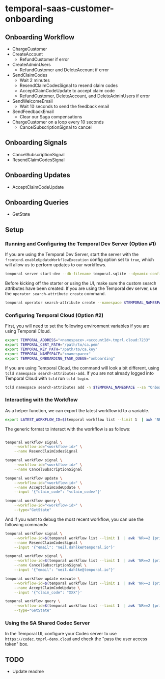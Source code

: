 # temporal-saas-customer-onboarding

## Onboarding Workflow

- ChargeCustomer
- CreateAccount
  - RefundCustomer if error
- CreateAdminUsers
  - RefundCustomer and DeleteAccount if error
- SendClaimCodes
  - Wait 2 minutes
  - ResendClaimCodesSignal to resend claim codes
  - AcceptClaimCodeUpdate to accept claim code
  - RefundCustomer, DeleteAccount, and DeleteAdminUsers if error
- SendWelcomeEmail
  - Wait 10 seconds to send the feedback email
- SendFeedbackEmail
  - Clear our Saga compensations
- ChargeCustomer on a loop every 10 seconds
  - CancelSubscriptionSignal to cancel

## Onboarding Signals

- CancelSubscriptionSignal
- ResendClaimCodesSignal

## Onboarding Updates

- AcceptClaimCodeUpdate

## Onboarding Queries

- GetState

## Setup

### Running and Configuring the Temporal Dev Server (Option #1)

If you are using the Temporal Dev Server, start the server with the `frontend.enableUpdateWorkflowExecution` config
option set to `true`, which will allow us to perform updates to our workflows.

```bash
temporal server start-dev --db-filename temporal.sqlite --dynamic-config-value frontend.enableUpdateWorkflowExecution=true
```

Before kicking off the starter or using the UI, make sure the custom search attributes have been
created. If you are using the Temporal dev server, use the `operator search-attribute create`
command.

```bash
temporal operator search-attribute create --namespace $TEMPORAL_NAMESPACE --name OnboardingStatus --type text
```

### Configuring Temporal Cloud (Option #2)

First, you will need to set the following environment variables if you are using Temporal Cloud.

```bash
export TEMPORAL_ADDRESS="<namespace>.<accountId>.tmprl.cloud:7233"
export TEMPORAL_CERT_PATH="/path/to/ca.pem"
export TEMPORAL_KEY_PATH="/path/to/ca.key"
export TEMPORAL_NAMESPACE="<namespace>"
export TEMPORAL_ONBOARDING_TASK_QUEUE="onboarding"
```

If you are using Temporal Cloud, the command will look a bit different, using `tcld namespace search-attributes-add`.
If you are not already logged into Temporal Cloud with `tcld` run `tcld login`.

```bash
tcld namespace search-attributes add -n $TEMPORAL_NAMESPACE --sa "OnboardingStatus=Text"
```

### Interacting with the Workflow

As a helper function, we can export the latest workflow id to a variable.

```bash
export LATEST_WORKFLOW_ID=$(temporal workflow list --limit 1  | awk 'NR==2 {print $2}')
```

The generic format to interact with the workflow is as follows:

```bash

temporal workflow signal \
    --workflow-id="<workflow-id>" \
    --name ResendClaimCodesSignal

temporal workflow signal \
    --workflow-id="<workflow-id>" \
    --name CancelSubscriptionSignal

temporal workflow update \
    --workflow-id="<workflow-id>" \
    --name AcceptClaimCodeUpdate \
    --input '{"claim_code": "<claim_code>"}'

temporal workflow query \
    --workflow-id="<workflow-id>" \
    --type="GetState"
```

And if you want to debug the most recent workflow, you can use the following commands:

```bash
temporal workflow signal \
    --workflow-id=$(temporal workflow list --limit 1  | awk 'NR==2 {print $2}') \
    --name ResendClaimCodesSignal \
    --input '{"email": "neil.dahlke@temporal.io"}'

temporal workflow signal \
    --workflow-id=$(temporal workflow list --limit 1  | awk 'NR==2 {print $2}') \
    --name CancelSubscriptionSignal \
    --input '{"email": "neil.dahlke@temporal.io"}'

temporal workflow update execute \
    --workflow-id=$(temporal workflow list --limit 1  | awk 'NR==2 {print $2}') \
    --name AcceptClaimCodeUpdate \
    --input '{"claim_code": "XXX"}'

temporal workflow query \
    --workflow-id=$(temporal workflow list --limit 1  | awk 'NR==2 {print $2}') \
    --type="GetState"
```

### Using the SA Shared Codec Server

In the Temporal UI, configure your Codec server to use `https://codec.tmprl-demo.cloud` and check
the "pass the user access token" box.

## TODO

- Update readme
